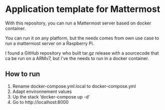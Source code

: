 # Application template for Mattermost

With this repository, you can run a Mattermost server based on docker container.

You can run it on any platform, but the needs comes from own use case to run a mattermost server on a Raspberry Pi. 

I found a GitHub repository who built tar.gz release with a sourcecode that ca be run on a ARMv7, but I've the needs to run in a docker container. 

## How to run

1. Rename docker-compose.yml.local to docker-compose.yml
1. Adapt environnement values
1. Up the stack ’docker-compose up -d’
1. Go to http://localhost:8000
